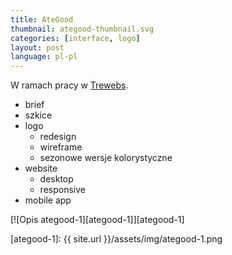 ```yaml
---
title: AteGood
thumbnail: ategood-thumbnail.svg
categories: [interface, logo]
layout: post
language: pl-pl
---
```


W ramach pracy w [Trewebs](http://trewebs.com).

- brief
- szkice
- logo
    - redesign
    - wireframe
    - sezonowe wersje kolorystyczne
- website
    - desktop
    - responsive
- mobile app

[![Opis ategood-1][ategood-1]][ategood-1]

[ategood-1]: {{ site.url }}/assets/img/ategood-1.png